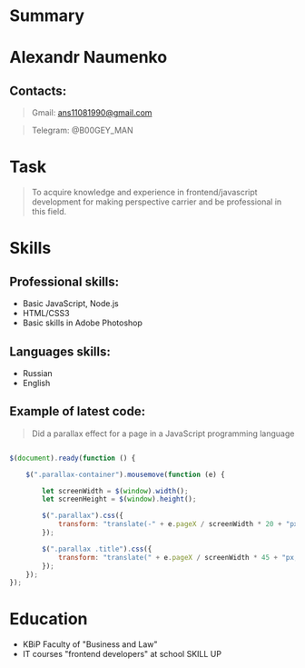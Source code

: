 # Summary

# Alexandr Naumenko

## Contacts:
> Gmail: ans11081990@gmail.com

>Telegram: @B00GEY_MAN

# Task
>To acquire knowledge and experience in frontend/javascript development for making perspective carrier and be professional in this field.

# Skills
## Professional skills:

* Basic JavaScript, Node.js
* HTML/CSS3
* Basic skills in Adobe Photoshop

## Languages skills:
* Russian
* English

## Example of latest code:

>Did a parallax effect for a page in a JavaScript programming language

```js 

$(document).ready(function () {

	$(".parallax-container").mousemove(function (e) {

		let screenWidth = $(window).width();
		let screenHeight = $(window).height();

		$(".parallax").css({
			transform: "translate(-" + e.pageX / screenWidth * 20 + "px, -" + e.pageY / screenHeight * 20 + "px)"
		});

		$(".parallax .title").css({
			transform: "translate(" + e.pageX / screenWidth * 45 + "px, " + e.pageY / screenHeight * 45 + "px)"
		});
	});
});

```

# Education
* KBiP Faculty of "Business and Law"
* IT courses "frontend developers" at school SKILL UP


